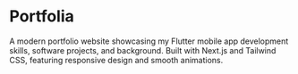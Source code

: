 # Portfolia
A modern portfolio website showcasing my Flutter mobile app development skills, software projects, and background. Built with Next.js and Tailwind CSS, featuring responsive design and smooth animations.
